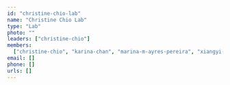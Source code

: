 ```yaml
---
id: "christine-chio-lab"
name: "Christine Chio Lab"
type: "Lab"
photo: ""
leaders: ["christine-chio"]
members:
  ["christine-chio", "karina-chan", "marina-m-ayres-pereira", "xiangyi-ke"]
email: []
phone: []
urls: []
---
```

